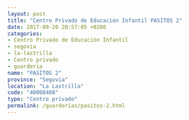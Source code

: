 ```yaml
---
layout: post
title: "Centro Privado de Educación Infantil PASITOS 2"
date: 2017-09-20 20:57:05 +0200
categories:
- Centro Privado de Educación Infantil
- segovia
- la-lastrilla
- Centro privado
- guarderia
name: "PASITOS 2"
province: "Segovia"
location: "La Lastrilla"
code: "40008408"
type: "Centro privado"
permalink: /guarderias/pasitos-2.html
---
```

